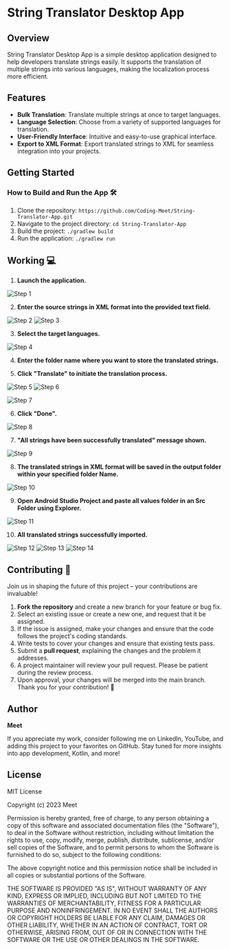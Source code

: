 # String Translator Desktop App

## Overview

String Translator Desktop App is a simple desktop application designed to help developers translate strings easily. It supports the translation of multiple strings into various languages, making the localization process more efficient.

## Features

- **Bulk Translation**: Translate multiple strings at once to target languages.
- **Language Selection**: Choose from a variety of supported languages for translation.
- **User-Friendly Interface**: Intuitive and easy-to-use graphical interface.
- **Export to XML Format**: Export translated strings to XML for seamless integration into your projects.

## Getting Started

### How to Build and Run the App 🛠️

1. Clone the repository: `https://github.com/Coding-Meet/String-Translator-App.git`
2. Navigate to the project directory: `cd String-Translator-App`
3. Build the project: `./gradlew build`
4. Run the application: `./gradlew run`

## Working 💻

1. **Launch the application.**

![Step 1](image/s1.png)

2. **Enter the source strings in XML format into the provided text field.**

![Step 2](image/s0.png)
![Step 3](image/s2.png)

3. **Select the target languages.**

![Step 4](image/s3.png)

4. **Enter the folder name where you want to store the translated strings.**

5. **Click "Translate" to initiate the translation process.**

![Step 5](image/s4.png)
![Step 6](image/s5.png)

![Step 7](image/s6.png)

6. **Click "Done".**

![Step 8](image/s7.png)

7. **"All strings have been successfully translated" message shown.**

![Step 9](image/s8.png)

8. **The translated strings in XML format will be saved in the output folder within your specified folder Name.**

![Step 10](image/s9.png)

9. **Open Android Studio Project and paste all values folder in an Src Folder using Explorer.**

![Step 11](image/s10.png)

10. **All translated strings successfully imported.**

![Step 12](image/s11.png)
![Step 13](image/s12.png)
![Step 14](image/s13.png)


## Contributing 🤝

Join us in shaping the future of this project – your contributions are invaluable!

1. **Fork the repository** and create a new branch for your feature or bug fix.
2. Select an existing issue or create a new one, and request that it be assigned.
3. If the issue is assigned, make your changes and ensure that the code follows the project's coding standards.
4. Write tests to cover your changes and ensure that existing tests pass.
5. Submit a **pull request**, explaining the changes and the problem it addresses.
6. A project maintainer will review your pull request. Please be patient during the review process.
7. Upon approval, your changes will be merged into the main branch.
Thank you for your contribution! 🚀

## Author

**Meet**

If you appreciate my work, consider following me on LinkedIn, YouTube, and adding this project to your favorites on GitHub. Stay tuned for more insights into app development, Kotlin, and more!

## License

MIT License

Copyright (c) 2023 Meet

Permission is hereby granted, free of charge, to any person obtaining a copy
of this software and associated documentation files (the "Software"), to deal
in the Software without restriction, including without limitation the rights
to use, copy, modify, merge, publish, distribute, sublicense, and/or sell
copies of the Software, and to permit persons to whom the Software is
furnished to do so, subject to the following conditions:

The above copyright notice and this permission notice shall be included in all
copies or substantial portions of the Software.

THE SOFTWARE IS PROVIDED "AS IS", WITHOUT WARRANTY OF ANY KIND, EXPRESS OR
IMPLIED, INCLUDING BUT NOT LIMITED TO THE WARRANTIES OF MERCHANTABILITY,
FITNESS FOR A PARTICULAR PURPOSE AND NONINFRINGEMENT. IN NO EVENT SHALL THE
AUTHORS OR COPYRIGHT HOLDERS BE LIABLE FOR ANY CLAIM, DAMAGES OR OTHER
LIABILITY, WHETHER IN AN ACTION OF CONTRACT, TORT OR OTHERWISE, ARISING FROM,
OUT OF OR IN CONNECTION WITH THE SOFTWARE OR THE USE OR OTHER DEALINGS IN THE
SOFTWARE.
